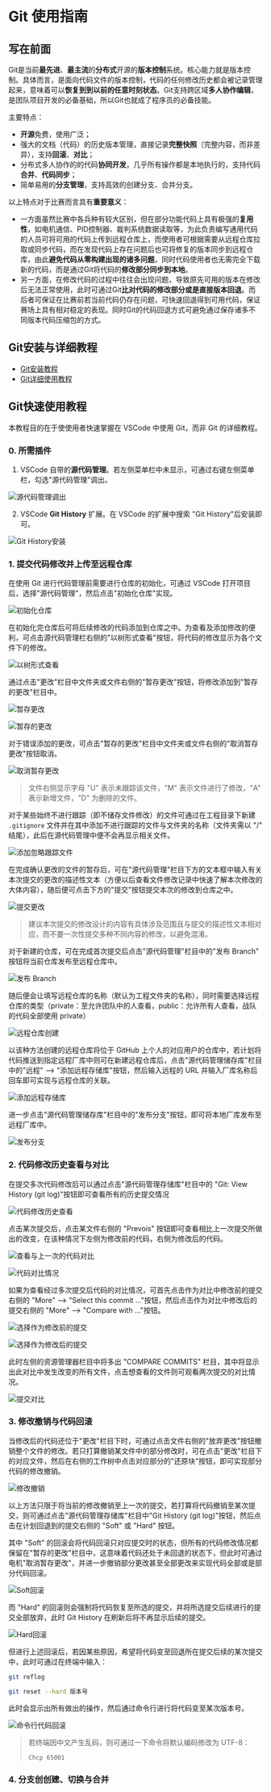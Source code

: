 # Git 使用指南

## 写在前面

Git是当前**最先进**、**最主流**的**分布式**开源的**版本控制**系统。核心能力就是版本控制。具体而言，是面向代码文件的版本控制，代码的任何修改历史都会被记录管理起来，意味着可以**恢复到到以前的任意时刻状态**。Git支持跨区域**多人协作编辑**，是团队项目开发的必备基础，所以Git也就成了程序员的必备技能。

主要特点：

- **开源**免费，使用广泛；
- 强大的文档（代码）的历史版本管理，直接记录**完整快照**（完整内容，而非差异），支持**回滚**、**对比**；
- 分布式多人协作的的代码**协同开发**，几乎所有操作都是本地执行的，支持代码**合并**、**代码同步**；
- 简单易用的**分支管理**，支持高效的创建分支、合并分支。

以上特点对于比赛而言具有**重要意义**：

- 一方面虽然比赛中各兵种有较大区别，但在部分功能代码上具有极强的**复用性**，如电机通信、PID控制器、裁判系统数据读取等，为此负责编写通用代码的人员可将可用的代码上传到远程仓库上，而使用者可根据需要从远程仓库拉取或同步代码，而在发现代码上存在问题后也可将修复的版本同步到远程仓库，由此**避免代码从零构建出现的诸多问题**，同时代码使用者也无需完全下载新的代码，而是通过Git将代码的**修改部分同步到本地**。
- 另一方面，在修改代码的过程中往往会出现问题，导致原先可用的版本在修改后无法正常使用，此时可通过Git**比对代码的修改部分或是直接版本回退**。而后者可保证在比赛前若当前代码仍存在问题，可快速回退得到可用代码，保证赛场上具有相对稳定的表现。同时Git的代码回退方式可避免通过保存诸多不同版本代码压缩包的方式。

## Git安装与详细教程

- [Git安装教程](https://blog.csdn.net/mukes/article/details/115693833)
- [Git详细使用教程](https://www.liaoxuefeng.com/wiki/896043488029600/896067074338496)

## Git快速使用教程

本教程目的在于使使用者快速掌握在 VSCode 中使用 Git，而非 Git 的详细教程。

### 0. 所需插件

1. VSCode 自带的**源代码管理**。若左侧菜单栏中未显示，可通过右键左侧菜单栏，勾选"源代码管理"调出。

![源代码管理调出](./Git%20使用指南.assets/源代码管理调出.png)

2. VSCode **Git History** 扩展。在 VSCode 的扩展中搜索 "Git History"后安装即可。

![Git History安装](./Git%20使用指南.assets/Git%20History扩展安装.png)

### 1. 提交代码修改并上传至远程仓库

在使用 Git 进行代码管理前需要进行仓库的初始化，可通过 VSCode 打开项目后，选择"源代码管理"，然后点击"初始化仓库"实现。

![初始化仓库](./Git%20使用指南.assets/初始化仓库.png)

在初始化完仓库后可将后续修改的代码添加到仓库之中。为查看及添加修改的便利，可点击源代码管理栏右侧的"以树形式查看"按钮，将代码的修改显示为各个文件下的修改。

![以树形式查看](./Git%20使用指南.assets/以树形式查看.png)

通过点击"更改"栏目中文件夹或文件右侧的"暂存更改"按钮，将修改添加到"暂存的更改"栏目中。

![暂存更改](./Git%20使用指南.assets/暂存更改.png)

![暂存的更改](./Git%20使用指南.assets/暂存的更改.png)

对于错误添加的更改，可点击"暂存的更改"栏目中文件夹或文件右侧的"取消暂存更改"按钮取消。

![取消暂存更改](./Git%20使用指南.assets/取消暂存更改.png)

> 文件右侧显示字母 "U" 表示未跟踪该文件，"M" 表示文件进行了修改，"A" 表示新增文件，"D" 为删除的文件。

对于某些始终不进行跟踪（即不储存文件修改）的文件可通过在工程目录下新建 `.gitignore` 文件并在其中添加不进行跟踪的文件与文件夹的名称（文件夹需以 "/" 结尾），此后在源代码管理中便不会再显示相关文件。

![添加忽略跟踪文件](./Git%20使用指南.assets/添加忽略跟踪文件.png)

在完成确认更改的文件的暂存后，可在"源代码管理"栏目下方的文本框中输入有关本次提交的更改的描述性文本（方便以后查看文件修改记录中快速了解本次修改的大体内容），随后便可点击下方的"提交"按钮提交本次的修改到仓库之中。

![提交更改](./Git%20使用指南.assets/提交更改.png)

> 建议本次提交的修改设计的内容有具体涉及范围且与提交的描述性文本相对应，而不要一次性提交多种不同内容的修改，以避免混淆。

对于新建的仓库，可在完成首次提交后点击"源代码管理"栏目中的"发布 Branch" 按钮将当前仓库发布至远程仓库中。

![发布 Branch](./Git%20使用指南.assets/发布Branch.png)

随后便会让填写远程仓库的名称（默认为工程文件夹的名称），同时需要选择远程仓库的类型（private：至允许团队中的人查看，public：允许所有人查看，战队的代码全部使用 private）

![远程仓库创建](./Git%20使用指南.assets/远程仓库创建.png)

以该种方法创建的远程仓库将位于 GitHub 上个人的对应用户的仓库中，若计划将代码推送到指定远程厂库中则可在新建远程仓库后，点击"源代码管理储存库"栏目中的"远程" --> "添加远程存储库"按钮，然后输入远程的 URL 并输入厂库名称后回车即可实现与远程仓库的关联。

![添加远程存储库](./Git%20使用指南.assets/添加远程存储库.png)

进一步点击"源代码管理储存库"栏目中的"发布分支"按钮，即可将本地厂库发布至远程厂库中。

![发布分支](./Git%20使用指南.assets/发布分支.png)

### 2. 代码修改历史查看与对比

在提交多次代码修改后可以通过点击"源代码管理存储库"栏目中的 "Git: View History (git log)"按钮即可查看所有的历史提交情况

![代码修改历史查看](./Git%20使用指南.assets/代码修改历史查看.png)

点击某次提交后，点击某文件右侧的 "Prevois" 按钮即可查看相比上一次提交所做出的改变，在该种情况下左侧为修改前的代码，右侧为修改后的代码。

![查看与上一次的代码对比](./Git%20使用指南.assets/查看与上一次的代码对比.png)

![代码对比情况](./Git%20使用指南.assets/代码对比情况.png)

如果为查看经过多次提交后代码的对比情况，可首先点击作为对比中修改前的提交右侧的 "More" --> "Select this commit ..."按钮，然后点击作为对比中修改后的提交右侧的 "More" --> "Compare with ..."按钮。

![选择作为修改前的提交](./Git%20使用指南.assets/选择作为修改前的提交.png)

![选择作为修改后的提交](./Git%20使用指南.assets/选择作为修改后的提交.png)

此时左侧的资源管理器栏目中将多出 "COMPARE COMMITS" 栏目，其中将显示出此对比中发生改变的所有文件，点击想查看的文件则可观看两次提交的对比情况。

![提交对比](./Git%20使用指南.assets/提交对比.png)

### 3. 修改撤销与代码回滚

当修改后的代码还位于"更改"栏目下时，可通过点击文件右侧的"放弃更改"按钮撤销整个文件的修改。若只打算撤销某文件中的部分修改时，可在点击"更改"栏目下的对应文件，然后在右侧的工作树中点击对应部分的"还原块"按钮，即可实现部分代码的修改撤销。

![修改撤销](./Git%20使用指南.assets/修改撤销.png)

以上方法只限于将当前的修改撤销至上一次的提交，若打算将代码撤销至某次提交，则可通过点击"源代码管理存储库"栏目中"Git History (git log)"按钮，然后点击在计划回退到的提交右侧的 "Soft" 或 "Hard" 按钮。

其中 "Soft" 的回滚会将代码回滚只对应提交时的状态，但所有的代码修改情况都保留在"暂存的更改"栏目中，这意味着代码还处于未回退的状态下，但此时可通过电机"取消暂存更改"，并进一步撤销部分更改甚至全部更改来实现代码全部或是部分代码回滚。

![Soft回滚](./Git%20使用指南.assets/Soft回滚.png)

而 "Hard" 的回滚则会强制将代码恢复至所选的提交，并将所选提交后续进行的提交全部放弃，此时 Git History 在刷新后将不再显示后续的提交。

![Hard回滚](./Git%20使用指南.assets/Hard回滚.png)

但进行上述回滚后，若因某些原因，希望将代码变至回退所在提交后续的某次提交中，此时可通过在终端中输入：

```bash
git reflog

git reset --hard 版本号
```

此时会显示出所有做出的操作，然后通过命令行进行将代码变至某次版本号。

![命令行代码回滚](./Git%20使用指南.assets/命令行代码回滚.png)

> 若终端因中文产生乱码，则可通过一下命令将默认编码修改为 UTF-8：
> ```bash
> Chcp 65001
> ```

### 4. 分支创创建、切换与合并


